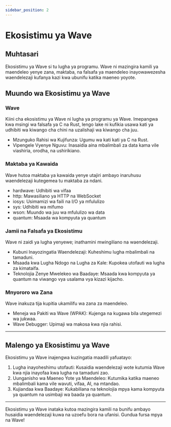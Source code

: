 ```yaml
---
sidebar_position: 2
---
```


# Ekosistimu ya Wave 

## Muhtasari

Ekosistimu ya Wave si tu lugha ya programu.
Wave ni mazingira kamili ya maendeleo yenye zana, maktaba, na falsafa ya maendeleo inayowawezesha waendelezaji kufanya kazi kwa ubunifu katika maeneo yoyote.

## Muundo wa Ekosistimu ya Wave
### Wave
Kiini cha ekosistimu ya Wave ni lugha ya programu ya Wave.
Imepangwa kwa msingi wa falsafa ya C na Rust, lengo lake ni kufikia usawa kati ya udhibiti wa kiwango cha chini na uzalishaji wa kiwango cha juu.

* Mzunguko Rahisi wa Kujifunza: Ugumu wa kati kati ya C na Rust.
* Vipengele Vyenye Nguvu: Inasaidia aina mbalimbali za data kama vile viashiria, orodha, na ushirikiano.

### Maktaba ya Kawaida
Wave hutoa maktaba ya kawaida yenye utajiri ambayo inaruhusu waendelezaji kutegemea tu maktaba za ndani.

* hardwave: Udhibiti wa vifaa
* http: Mawasiliano ya HTTP na WebSocket
* iosys: Usimamizi wa faili na I/O ya mfululizo
* sys: Udhibiti wa mifumo
* wson: Muundo wa juu wa mfululizo wa data
* quantum: Msaada wa kompyuta ya quantum

### Jamii na Falsafa ya Ekosistimu
Wave ni zaidi ya lugha yenyewe; inathamini mwingiliano na waendelezaji.

* Kubuni Inayozingatia Waendelezaji: Kuheshimu lugha mbalimbali na tamaduni.
* Msaada kwa Lugha Ndogo na Lugha za Kale: Kupokea utofauti wa lugha za kimataifa.
* Teknolojia Zenye Mwelekeo wa Baadaye: Msaada kwa kompyuta ya quantum na viwango vya usalama vya kizazi kijacho.

### Mnyororo wa Zana
Wave inakuza tija kupitia ukamilifu wa zana za maendeleo.

* Meneja wa Pakiti wa Wave (WPAK): Kujenga na kugawa bila utegemezi wa jukwaa.
* Wave Debugger: Upimaji wa makosa kwa njia rahisi.

---

## Malengo ya Ekosistimu ya Wave
Ekosistimu ya Wave inajengwa kuzingatia maadili yafuatayo:

1. Lugha inayoheshimu utofauti: Kusaidia waendelezaji wote kutumia Wave kwa njia inayofaa kwa lugha na tamaduni zao.
2. Uunganisho wa Maeneo Yote ya Maendeleo: Kutumika katika maeneo mbalimbali kama vile wavuti, vifaa, AI, na mtandao.
3. Kujiandaa kwa Baadaye: Kukabiliana na teknolojia mpya kama kompyuta ya quantum na usimbaji wa baada ya quantum.

---

Ekosistimu ya Wave inataka kutoa mazingira kamili na bunifu ambayo husaidia waendelezaji kuwa na uzoefu bora na ufanisi.
Gundua fursa mpya na Wave!
